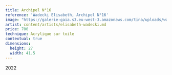 ```yaml
---
title: Archipel N°16
reference: 'Wadecki Elisabeth, Archipel N°16'
image: "https://galerie-gaia.s3.eu-west-3.amazonaws.com/tina/uploads/wadecki-elisabeth/galerie-gaia-wadecki-elisabeth- archipels nÂ°16 2022 27x41,5cm acrylique sur carton entoileÌ\x81 700 eur.jpg"
artist: content/artists/elisabeth-wadecki.md
price: 700
technique: Acrylique sur toile
contextual: true
dimensions:
  height: 27
  width: 41.5
---
```


2022
